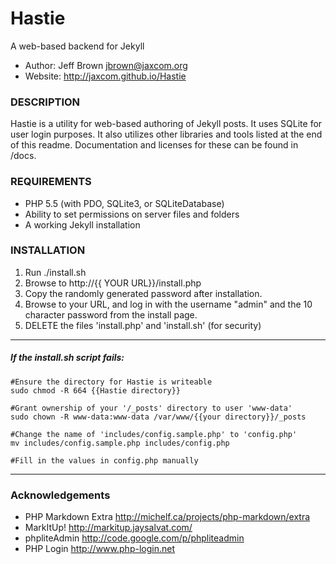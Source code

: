 Hastie
====
A web-based backend for Jekyll
- Author: Jeff Brown <jbrown@jaxcom.org>
- Website: http://jaxcom.github.io/Hastie

### DESCRIPTION
Hastie is a utility for web-based authoring of Jekyll posts. 
It uses SQLite for user login purposes.
It also utilizes other libraries and tools listed at the end of this readme.
Documentation and licenses for these can be found in /docs.

### REQUIREMENTS
- PHP 5.5 (with PDO, SQLite3, or SQLiteDatabase)
- Ability to set permissions on server files and folders
- A working Jekyll installation

### INSTALLATION
1.  Run ./install.sh
2.  Browse to http://{{ YOUR URL}}/install.php
3.  Copy the randomly generated password after installation.
4.  Browse to your URL, and log in with the username "admin" and the 10 character password from the install page.
5.  DELETE the files 'install.php' and 'install.sh' (for security)

---

##### If the install.sh script fails:

```shell
#Ensure the directory for Hastie is writeable
sudo chmod -R 664 {{Hastie directory}}
```

```shell
#Grant ownership of your '/_posts' directory to user 'www-data'
sudo chown -R www-data:www-data /var/www/{{your directory}}/_posts
```

```shell
#Change the name of 'includes/config.sample.php' to 'config.php'
mv includes/config.sample.php includes/config.php

#Fill in the values in config.php manually
```

---

### Acknowledgements
- PHP Markdown Extra <http://michelf.ca/projects/php-markdown/extra>
- MarkItUp! <http://markitup.jaysalvat.com/>
- phpliteAdmin <http://code.google.com/p/phpliteadmin>
- PHP Login <http://www.php-login.net>
